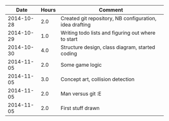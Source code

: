 | Date      | Hours | Comment                                                        |
|-----------|-------|----------------------------------------------------------------|
|2014-10-28 | 2.0   | Created git repository, NB configuration, idea drafting        |
|2014-10-29 | 1.0   | Writing todo lists and figuring out where to start             |
|2014-10-30 | 4.0   | Structure design, class diagram, started coding                |
|2014-11-05 | 2.0   | Some game logic                                                |
|2014-11-05 | 3.0   | Concept art, collision detection                               |
|2014-11-05 | 2.0   | Man versus git :E 
|2014-11-05 | 2.0   | First stuff drawn | 

